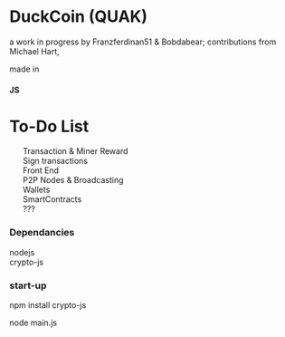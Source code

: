 # DuckCoin (QUAK)
a work in progress by Franzferdinan51 & Bobdabear;
  contributions from Michael Hart,

made in <h4>JS</h4>

<h1> To-Do List </h1>
<ul>Transaction & Miner Reward<br>
  Sign transactions<br>
  Front End<br>
  P2P Nodes & Broadcasting<br>
  Wallets<br>
  SmartContracts<br>
  ???<br>
 </ul>


<h3>Dependancies</h3>

nodejs<br>
crypto-js

<h3>start-up</h3>

npm install crypto-js<br>

node main.js
